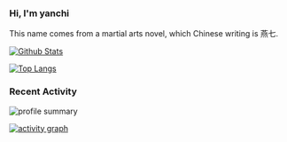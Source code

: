 ### Hi, I'm yanchi

This name comes from a martial arts novel, which Chinese writing is 燕七.

[![Github Stats](https://github-readme-stats.vercel.app/api?username=yanchim&count_private=true&include_all_commits=true&show_icons=true&hide_border=true)](https://github.com/yanchim/github-readme-stats)

[![Top Langs](https://github-readme-stats.vercel.app/api/top-langs/?username=yanchim&langs_count=10&exclude_repo=dotfiles&hide_border=true&layout=compact)](https://github.com/yanchim/github-readme-stats)

### Recent Activity

![profile summary](https://github-profile-summary-cards.vercel.app/api/cards/profile-details?username=yanchim&hide_border=true)
  
[![activity graph](https://activity-graph.herokuapp.com/graph?username=yanchim&hide_border=true&theme=github)](https://github.com/ashutosh00710/github-readme-activity-graph)
